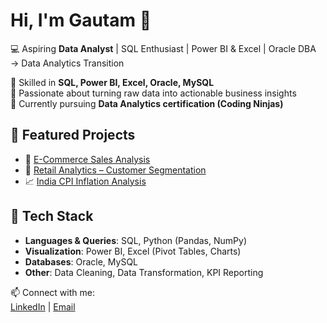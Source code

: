 # Hi, I'm Gautam 👋  
💻 Aspiring **Data Analyst** | SQL Enthusiast | Power BI & Excel | Oracle DBA → Data Analytics Transition  

🔹 Skilled in **SQL, Power BI, Excel, Oracle, MySQL**  
🔹 Passionate about turning raw data into actionable business insights  
🔹 Currently pursuing **Data Analytics certification (Coding Ninjas)**

## 📂 Featured Projects
- 🛒 [E-Commerce Sales Analysis](https://github.com/gautamgupta04/ecommerce-sales-analysis)  
- 🏬 [Retail Analytics – Customer Segmentation](https://github.com/gautamgupta04/retail-analytics-customer-segmentation)  
- 📈 [India CPI Inflation Analysis](https://github.com/gautamgupta04/india-cpi-inflation-analysis)

## 🔧 Tech Stack
- **Languages & Queries**: SQL, Python (Pandas, NumPy)  
- **Visualization**: Power BI, Excel (Pivot Tables, Charts)  
- **Databases**: Oracle, MySQL  
- **Other**: Data Cleaning, Data Transformation, KPI Reporting  

📫 Connect with me:  
[LinkedIn](https://www.linkedin.com/in/gautam-gupta04101997/) | [Email](mailto:gautamgupta922@gmail.com)
<!--
**gautamgupta04/gautamgupta04** is a ✨ _special_ ✨ repository because its `README.md` (this file) appears on your GitHub profile.

Here are some ideas to get you started:

- 🔭 I’m currently working on ...
- 🌱 I’m currently learning ...
- 👯 I’m looking to collaborate on ...
- 🤔 I’m looking for help with ...
- 💬 Ask me about ...
- 📫 How to reach me: ...
- 😄 Pronouns: ...
- ⚡ Fun fact: ...
-->
